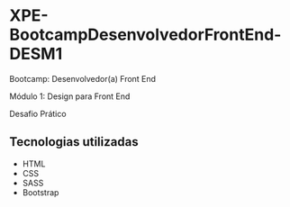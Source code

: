 # XPE-BootcampDesenvolvedorFrontEnd-DESM1

Bootcamp: Desenvolvedor(a) Front End

Módulo 1: Design para Front End

Desafio Prático

## Tecnologias utilizadas

* HTML
* CSS
* SASS
* Bootstrap
